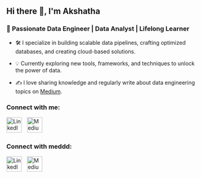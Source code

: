## Hi there 👋, I'm Akshatha

### 🚀 Passionate Data Engineer | Data Analyst | Lifelong Learner

<!--
**aakshatha02/aakshatha02** is a ✨ _special_ ✨ repository because its `README.md` (this file) appears on your GitHub profile.

Here are some ideas to get you started:

- 🔭 I’m currently working on ...
- 🌱 I’m currently learning ...
- 👯 I’m looking to collaborate on ...
- 🤔 I’m looking for help with ...
- 💬 Ask me about ...
- 📫 How to reach me: ...
- 😄 Pronouns: ...
- ⚡ Fun fact: ...
-->

- 🛠️ I specialize in building scalable data pipelines, crafting optimized databases, and creating cloud-based solutions.
  
- 💡 Currently exploring new tools, frameworks, and techniques to unlock the power of data.
  
- ✍️ I love sharing knowledge and regularly write about data engineering topics on [Medium](https://medium.com/@akshathakulal).

### Connect with me:

<a href="https://www.linkedin.com/in/akshatha-aa7410132/" target="_blank" style="text-decoration: none;">
  <img src="https://img.icons8.com/fluency/48/null/linkedin.png" alt="LinkedIn" style="height: 40px; width: 40px; margin-right: 10px;"/>
</a>
<a href="https://medium.com/@akshathakulal" target="_blank" style="text-decoration: none;">
  <img src="https://img.icons8.com/ios-filled/50/808080/medium-new.png" alt="Medium" style="height: 40px; width: 40px;"/>
</a>

### Connect with meddd:

<a href="https://www.linkedin.com/in/akshatha-aa7410132/" target="_blank" style="text-decoration: none;">
  <img src="https://img.icons8.com/fluency/48/null/linkedin.png" alt="LinkedIn" style="height: 40px; width: 40px; margin-right: 10px;"/>
</a>
<a href="https://medium.com/@akshathakulal" target="_blank" style="text-decoration: none;">
  <img src="https://img.icons8.com/ios-filled/50/808080/medium-new.png" alt="Medium" style="height: 40px; width: 40px;"/>
</a>




